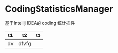 # CodingStatisticsManager
基于Intellij IDEA的 coding 统计插件

  
 |t1     |       t2      |      t3      |
 |-------|---------------|--------------|
 |dv     |    dfvfg      |              | 
 